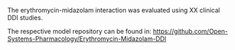 The erythromycin-midazolam interaction was evaluated using XX clinical DDI studies.

The respective model repository can be found in:
https://github.com/Open-Systems-Pharmacology/Erythromycin-Midazolam-DDI